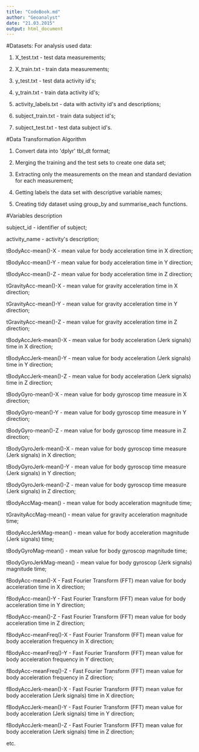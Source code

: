 ```yaml
---
title: "CodeBook.md"
author: "Geoanalyst"
date: "21.03.2015"
output: html_document
---
```

#Datasets:
For analysis used data:

1. X_test.txt - test data measurements;

2. X_train.txt - train data measurements;

3. y_test.txt - test data activity id's;

4. y_train.txt - train data activity id's;

5. activity_labels.txt - data with activity id's and descriptions;

6. subject_train.txt - train data subject id's;

7. subject_test.txt - test data subject id's.


#Data Transformation Algorithm

1. Convert data into 'dplyr' tbl_dt format;

2. Merging the training and the test sets to create one data set;

3. Extracting only the measurements on the mean and standard deviation for each measurement;

4. Getting labels the data set with descriptive variable names;

5. Creating tidy dataset using group_by and summarise_each functions.

#Variables description

subject_id - identifier of subject;

activity_name - activity's description;

tBodyAcc-mean()-X - mean value for body acceleration time in X direction;

tBodyAcc-mean()-Y - mean value for body acceleration time in Y direction;

tBodyAcc-mean()-Z - mean value for body acceleration time in Z direction;

tGravityAcc-mean()-X - mean value for gravity acceleration time in X direction;

tGravityAcc-mean()-Y - mean value for gravity acceleration time in Y direction;

tGravityAcc-mean()-Z - mean value for gravity acceleration time in Z direction;

tBodyAccJerk-mean()-X - mean value for body acceleration (Jerk signals) time in X direction;

tBodyAccJerk-mean()-Y - mean value for body acceleration (Jerk signals) time in Y direction;

tBodyAccJerk-mean()-Z - mean value for body acceleration (Jerk signals) time in Z direction;

tBodyGyro-mean()-X - mean value for body gyroscop time measure in X direction;

tBodyGyro-mean()-Y - mean value for body gyroscop time measure in Y direction;

tBodyGyro-mean()-Z - mean value for body gyroscop time measure in Z direction;

tBodyGyroJerk-mean()-X - mean value for body gyroscop time measure (Jerk signals) in X direction;

tBodyGyroJerk-mean()-Y - mean value for body gyroscop time measure (Jerk signals) in Y direction;

tBodyGyroJerk-mean()-Z - mean value for body gyroscop time measure (Jerk signals) in Z direction;

tBodyAccMag-mean() - mean value for body acceleration magnitude time;

tGravityAccMag-mean() - mean value for gravity acceleration magnitude time;

tBodyAccJerkMag-mean() - mean value for body acceleration magnitude (Jerk signals) time;

tBodyGyroMag-mean() - mean value for body gyroscop magnitude time;

tBodyGyroJerkMag-mean() - mean value for body gyroscop (Jerk signals) magnitude time;

fBodyAcc-mean()-X - Fast Fourier Transform (FFT) mean value for body acceleration time in X direction;

fBodyAcc-mean()-Y - Fast Fourier Transform (FFT) mean value for body acceleration time in Y direction;

fBodyAcc-mean()-Z - Fast Fourier Transform (FFT) mean value for body acceleration time in Z direction;

fBodyAcc-meanFreq()-X - Fast Fourier Transform (FFT) mean value for body acceleration frequency in X direction;

fBodyAcc-meanFreq()-Y - Fast Fourier Transform (FFT) mean value for body acceleration frequency in Y direction;

fBodyAcc-meanFreq()-Z - Fast Fourier Transform (FFT) mean value for body acceleration frequency in Z direction;

fBodyAccJerk-mean()-X - Fast Fourier Transform (FFT) mean value for body acceleration (Jerk signals) time in X direction;

fBodyAccJerk-mean()-Y - Fast Fourier Transform (FFT) mean value for body acceleration (Jerk signals) time in Y direction;

fBodyAccJerk-mean()-Z - Fast Fourier Transform (FFT) mean value for body acceleration (Jerk signals) time in Z direction;

etc.